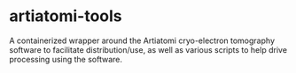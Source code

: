 # artiatomi-tools
A containerized wrapper around the Artiatomi cryo-electron tomography software to facilitate distribution/use, as well as various scripts to help drive processing using the software.
